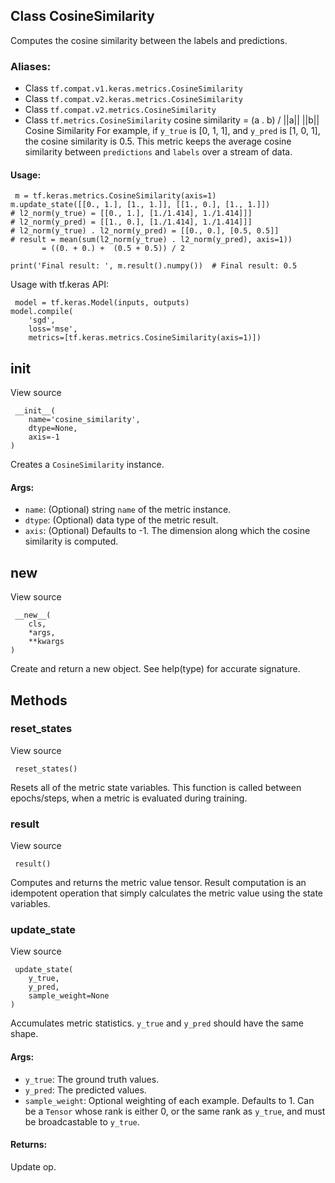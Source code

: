 ## Class CosineSimilarity
Computes the cosine similarity between the labels and predictions.
### Aliases:
- Class `tf.compat.v1.keras.metrics.CosineSimilarity`
- Class `tf.compat.v2.keras.metrics.CosineSimilarity`
- Class `tf.compat.v2.metrics.CosineSimilarity`
- Class `tf.metrics.CosineSimilarity`
cosine similarity = (a . b) / ||a|| ||b|| Cosine Similarity
For example, if `y_true` is [0, 1, 1], and `y_pred` is [1, 0, 1], the cosine similarity is 0.5.
This metric keeps the average cosine similarity between `predictions` and `labels` over a stream of data.
#### Usage:

```
 m = tf.keras.metrics.CosineSimilarity(axis=1)
m.update_state([[0., 1.], [1., 1.]], [[1., 0.], [1., 1.]])
# l2_norm(y_true) = [[0., 1.], [1./1.414], 1./1.414]]]
# l2_norm(y_pred) = [[1., 0.], [1./1.414], 1./1.414]]]
# l2_norm(y_true) . l2_norm(y_pred) = [[0., 0.], [0.5, 0.5]]
# result = mean(sum(l2_norm(y_true) . l2_norm(y_pred), axis=1))
       = ((0. + 0.) +  (0.5 + 0.5)) / 2

print('Final result: ', m.result().numpy())  # Final result: 0.5
```
Usage with tf.keras API:

```
 model = tf.keras.Model(inputs, outputs)
model.compile(
    'sgd',
    loss='mse',
    metrics=[tf.keras.metrics.CosineSimilarity(axis=1)])
```
## __init__
View source

```
 __init__(
    name='cosine_similarity',
    dtype=None,
    axis=-1
)
```
Creates a `CosineSimilarity` instance.
#### Args:
- `name`: (Optional) string `name` of the metric instance.
- `dtype`: (Optional) data type of the metric result.
- `axis`: (Optional) Defaults to -1. The dimension along which the cosine similarity is computed.
## __new__
View source

```
 __new__(
    cls,
    *args,
    **kwargs
)
```
Create and return a new object. See help(type) for accurate signature.
## Methods
### reset_states
View source

```
 reset_states()
```
Resets all of the metric state variables.
This function is called between epochs/steps, when a metric is evaluated during training.
### result
View source

```
 result()
```
Computes and returns the metric value tensor.
Result computation is an idempotent operation that simply calculates the metric value using the state variables.
### update_state
View source

```
 update_state(
    y_true,
    y_pred,
    sample_weight=None
)
```
Accumulates metric statistics.
`y_true` and `y_pred` should have the same shape.
#### Args:
- `y_true`: The ground truth values.
- `y_pred`: The predicted values.
- `sample_weight`: Optional weighting of each example. Defaults to 1. Can be a `Tensor` whose rank is either 0, or the same rank as `y_true`, and must be broadcastable to `y_true`.
#### Returns:
Update op.
